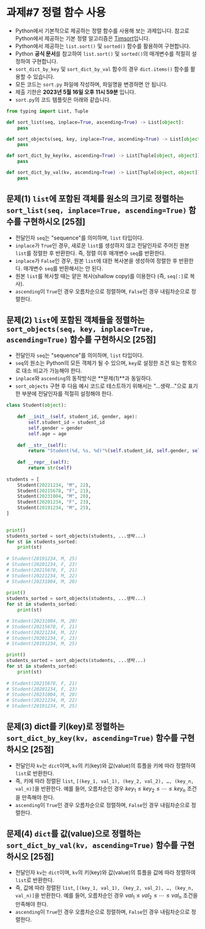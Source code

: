 # 과제#7 정렬 함수 사용


- Python에서 기본적으로 제공하는 정렬 함수를 사용해 보는 과제입니다. 참고로 Python에서 제공하는 기본 정렬 알고리즘은 [Timsort](https://ko.wikipedia.org/wiki/%ED%8C%80%EC%86%8C%ED%8A%B8)입니다.
- Python에서 제공하는 `list.sort()` 및 `sorted()` 함수를 활용하여 구현합니다.
- Python **공식 문서**를 참고하여 `list.sort()` 및 `sorted()`의 매개변수를 적절히 설정하여 구현합니다.
- `sort_dict_by_key` 및 `sort_dict_by_val` 함수의 경우 `dict.items()` 함수를 활용할 수 있습니다.
- 모든 코드는 `sort.py` 파일에 작성하며, 파일명을 변경하면 안 됩니다.
- 제출 기한은 **2023년 5월 16일 오후 11시 59분** 입니다.
- `sort.py`의 코드 템플릿은 아래와 같습니다.


```Python
from typing import List, Tuple

def sort_list(seq, inplace=True, ascending=True) -> List[object]:
    pass

def sort_objects(seq, key, inplace=True, ascending=True) -> List[object]:
    pass

def sort_dict_by_key(kv, ascending=True) -> List[Tuple[object, object]]:
    pass

def sort_dict_by_val(kv, ascending=True) -> List[Tuple[object, object]]:
    pass
```

 
## 문제(1) `list`에 포함된 객체를 원소의 크기로 정렬하는 `sort_list(seq, inplace=True, ascending=True)` 함수를 구현하시오 [25점]
- 전달인자 `seq`는 "sequence"를 의미하며, `list` 타입이다.
- `inplace`가 `True`인 경우, 새로운 `list`를 생성하지 않고 전달인자로 주어진 원본 `list`를 정렬한 후 반환한다. 즉, 정렬 이후 매개변수 `seq`를 반환한다.
- `inplace`가 `False`인 경우, 원본 `list`에 대한 복사본을 생성하여 정렬한 후 반환한다. 매개변수 `seq`를 반환해서는 안 된다.
- 원본 `list`를 복사할 때는 얕은 복사(shallow copy)를 이용한다 (즉, `seq[:]`로 복사).
- `ascending`이 `True`인 경우 오름차순으로 정렬하며, `False`인 경우 내림차순으로 정렬한다.

## 문제(2) `list`에 포함된 객체들을 정렬하는 `sort_objects(seq, key, inplace=True, ascending=True)` 함수를 구현하시오 [25점]
- 전달인자 `seq`는 "sequence"를 의미하며, `list` 타입이다.
- `seq`의 원소는 Python의 모든 객체가 될 수 있으며, `key`로 설정한 조건 또는 항목으로 대소 비교가 가능해야 한다.
- `inplace`와 `ascending`의 동작방식은 **문제(1)**과 동일하다.
- `sort_objects` 구현 후 다음 예시 코드로 테스트하기 위해서는 "...생략..."으로 표기한 부분에 전달인자를 적절히 설정해야 한다.

```Python
class Student(object):
    
    def __init__(self, student_id, gender, age):
        self.student_id = student_id
        self.gender = gender
        self.age = age
        
    def __str__(self):
        return "Student(%d, %s, %d)"%(self.student_id, self.gender, self.age)
        
    def __repr__(self):
        return str(self)
        
students = [
    Student(20221234, "M", 22),
    Student(20215678, "F", 21),
    Student(20231004, "M", 20),
    Student(20201234, "F", 23),
    Student(20191234, "M", 25),
]
        

print()
students_sorted = sort_objects(students, ...생략...)
for st in students_sorted:
    print(st)
    
# Student(20191234, M, 25)
# Student(20201234, F, 23)
# Student(20215678, F, 21)
# Student(20221234, M, 22)
# Student(20231004, M, 20)
    
print()
students_sorted = sort_objects(students, ...생략...)
for st in students_sorted:
    print(st)

# Student(20231004, M, 20)
# Student(20215678, F, 21)
# Student(20221234, M, 22)
# Student(20201234, F, 23)
# Student(20191234, M, 25)

print()
students_sorted = sort_objects(students, ...생략...)
for st in students_sorted:
    print(st)
    
# Student(20215678, F, 21)
# Student(20201234, F, 23)
# Student(20231004, M, 20)
# Student(20221234, M, 22)
# Student(20191234, M, 25)
```



## 문제(3) dict를 키(key)로 정렬하는 `sort_dict_by_key(kv, ascending=True)` 함수를 구현하시오 [25점]
- 전달인자 `kv`는 `dict`이며, `kv`의 키(key)와 값(value)의 튜플을 키에 따라 정렬하여 `list`로 반환한다.
- 즉, 키에 따라 정렬된 `list`, `[(key_1, val_1), (key_2, val_2), …, (key_n, val_n)]`을 반환한다. 예를 들어, 오름차순인 경우 $key_{1} ≤ key_{2} ≤ \cdots ≤ key_{n}$ 조건을 만족해야 한다.
- `ascending`이 `True`인 경우 오름차순으로 정렬하며, `False`인 경우 내림차순으로 정렬한다.

## 문제(4) `dict`를 값(value)으로 정렬하는 `sort_dict_by_val(kv, ascending=True)` 함수를 구현하시오 [25점]
- 전달인자 `kv`는 `dict`이며, `kv`의 키(key)와 값(value)의 튜플을 값에 따라 정렬하여 `list`로 반환한다.
- 즉, 값에 따라 정렬된 `list`, `[(key_1, val_1), (key_2, val_2), …, (key_n, val_n)]`을 반환한다. 예를 들어, 오름차순인 경우 $val_{1} ≤ val_{2} ≤ \cdots ≤ val_{n}$ 조건을 만족해야 한다.
- `ascending`이 `True`인 경우 오름차순으로 정렬하며, `False`인 경우 내림차순으로 정렬한다.

